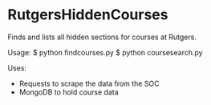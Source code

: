 RutgersHiddenCourses
====================

Finds and lists all hidden sections for courses at Rutgers.

Usage:
    $ python findcourses.py
    $ python coursesearch.py

Uses:
 - Requests to scrape the data from the SOC
 - MongoDB to hold course data

